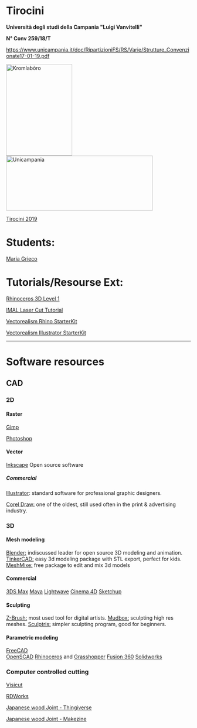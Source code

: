 # **Tirocini**
**Università degli studi della Campania "Luigi Vanvitelli"**

**N° Conv 259/18/T**

https://www.unicampania.it/doc/RipartizioniFS/RS/Varie/Strutture_Convenzionate17-01-19.pdf

<img src="https://www.kromlaboro.it/wp-content/uploads/2019/01/Logo-Black.png" alt="Kromlabòro" width="180 " height="250"/>
<img src="https://www.unicampania.it/doc/img/logo_Luigi-Vanvitelli.png" alt="Unicampania" width="400 " height="150"/>




[Tirocini 2019](https://kromlaboro-caserta-fablab.github.io/Tirocini)

# **Students:**

[Maria Grieco](https://kromlaboro-caserta-fablab.github.io/Tirocini/maria-grieco/)

# **Tutorials/Resourse Ext:**

[Rhinoceros 3D Level 1](https://github.com/kromlaboro-caserta-fablab/Tirocini/tree/master/Tutorial_level1)

[IMAL Laser Cut Tutorial](https://wiki.imal.org/resource/imal-lasercutter-cyborg)

[Vectorealism Rhino StarterKit](https://www.vectorealism.com/supporto/guida-introduttiva/rhinoceros-starter-kit/)

[Vectorealism Illustrator StarterKit](https://www.vectorealism.com/supporto/guida-introduttiva/illustrator-starter-kit/)

<hr>

# Software resources

## **CAD**

### 2D

#### Raster

 [Gimp](https://www.gimp.org/)
 
 [Photoshop](https://www.adobe.com/it/products/photoshop.html)
 

#### Vector

   [Inkscape](https://inkscape.org/it/) Open source software 
   
   ##### Commercial

   [Illustrator](https://www.adobe.com/it/products/illustrator.html): standard software for professional graphic designers.
   
   [Corel Draw:](https://www.coreldraw.com/it/) one of the oldest, still used often in the print & advertising industry.


### 3D

#### Mesh modeling

   [Blender:](https://www.blender.org/) indiscussed leader for open source 3D modeling and animation.
   [TinkerCAD:](https://www.tinkercad.com/) easy 3d modeling package with STL export, perfect for kids.
   [MeshMixe:](http://www.meshmixer.com/) free package to edit and mix 3d models

#### Commercial

  [3DS Max](https://www.autodesk.eu/products/3ds-max/overview)
  [Maya](https://www.autodesk.eu/products/maya/overview)
  [Lightwave](https://www.lightwave3d.com/)
  [Cinema 4D](https://www.maxon.net/it/)
  [Sketchup](https://www.sketchup.com/)
  
#### Sculpting

   [Z-Brush:](http://pixologic.com/) most used tool for digital artists.
   [Mudbox:](https://www.autodesk.com/products/mudbox/overview) sculpting high res meshes.
   [Sculptris:](http://pixologic.com/sculptris/) simpler sculpting program, good for beginners.

#### Parametric modeling

   [FreeCAD](https://www.freecadweb.org/)  
   [OpenSCAD](http://www.openscad.org/)
   [Rhinoceros](https://www.rhino3d.com/) and [Grasshopper](https://www.grasshopper3d.com/)
   [Fusion 360](https://www.autodesk.com/products/fusion-360/overview)
   [Solidworks](https://www.solidworks.com/)

### Computer controlled cutting

[Visicut](https://visicut.org/)

[RDWorks](http://en.rd-acs.com/down.aspx?TypeId=50075&FId=t14:50075:14)

[Japanese wood Joint - Thingiverse](https://www.thingiverse.com/thing:169723)

[Japanese wood Joint - Makezine](https://makezine.com/2012/04/13/cnc-panel-joinery-notebook/)


